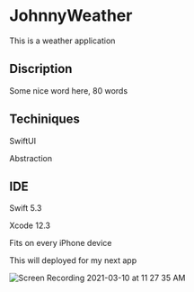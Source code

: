 # JohnnyWeather 

This is a weather application 

## Discription

Some nice word here, 80 words

## Techiniques

SwiftUI

Abstraction

## IDE

Swift 5.3

Xcode 12.3

Fits on every iPhone device 

This will deployed for my next app

![Screen Recording 2021-03-10 at 11 27 35 AM](https://user-images.githubusercontent.com/63318597/110806686-4b76bf00-8250-11eb-9585-aeba556d975f.gif)
